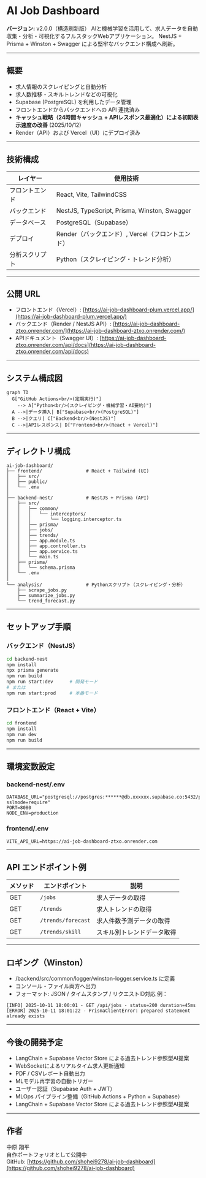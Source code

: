 # AI Job Dashboard

**バージョン:** v2.0.0（構造刷新版）
AIと機械学習を活用して、求人データを自動収集・分析・可視化するフルスタックWebアプリケーション。
NestJS + Prisma + Winston + Swagger による堅牢なバックエンド構成へ刷新。

---

## 概要

- 求人情報のスクレイピングと自動分析
- 求人数推移・スキルトレンドなどの可視化
- Supabase (PostgreSQL) を利用したデータ管理
- フロントエンドからバックエンドへの API 連携済み
- **キャッシュ戦略（24時間キャッシュ + APIレスポンス最適化）による初期表示速度の改善** (2025/10/12)
- Render（API）および Vercel（UI）にデプロイ済み

---

## 技術構成

| レイヤー | 使用技術 |
|----------|-----------|
| フロントエンド | React, Vite, TailwindCSS |
| バックエンド | NestJS, TypeScript, Prisma, Winston, Swagger |
| データベース | PostgreSQL（Supabase） |
| デプロイ | Render（バックエンド）, Vercel（フロントエンド） |
| 分析スクリプト | Python（スクレイピング・トレンド分析） |

---

## 公開 URL

- フロントエンド（Vercel）: [https://ai-job-dashboard-plum.vercel.app/](https://ai-job-dashboard-plum.vercel.app/)
- バックエンド（Render / NestJS API）: [https://ai-job-dashboard-ztxo.onrender.com/](https://ai-job-dashboard-ztxo.onrender.com/)
- APIドキュメント（Swagger UI）: [https://ai-job-dashboard-ztxo.onrender.com/api/docs](https://ai-job-dashboard-ztxo.onrender.com/api/docs)

---

## システム構成図

```mermaid
graph TD
  G["GitHub Actions<br/>(定期実行)"]
    --> A["Python<br/>(スクレイピング・機械学習・AI要約)"]
  A -->|データ挿入| B["Supabase<br/>(PostgreSQL)"]
  B -->|クエリ| C["Backend<br/>(NestJS)"]
  C -->|APIレスポンス| D["Frontend<br/>(React + Vercel)"]
```

---

## ディレクトリ構成

```
ai-job-dashboard/
├── frontend/                # React + Tailwind (UI)
│   ├── src/
│   ├── public/
│   └── .env
│
├── backend-nest/            # NestJS + Prisma (API)
│   ├── src/
│   │   ├── common/
│   │   │   └── interceptors/
│   │   │       └── logging.interceptor.ts
│   │   ├── prisma/
│   │   ├── jobs/
│   │   ├── trends/
│   │   ├── app.module.ts
│   │   ├── app.controller.ts
│   │   ├── app.service.ts
│   │   └── main.ts
│   ├── prisma/
│   │   └── schema.prisma
│   └── .env
│
└── analysis/                # Pythonスクリプト（スクレイピング・分析）
    ├── scrape_jobs.py
    ├── summarize_jobs.py
    └── trend_forecast.py
```

---

## セットアップ手順

### バックエンド（NestJS）

```bash
cd backend-nest
npm install
npx prisma generate
npm run build
npm run start:dev      # 開発モード
# または
npm run start:prod     # 本番モード
```

### フロントエンド（React + Vite）

```bash
cd frontend
npm install
npm run dev
npm run build
```

---

## 環境変数設定

### backend-nest/.env

```
DATABASE_URL="postgresql://postgres:******@db.xxxxxx.supabase.co:5432/postgres?sslmode=require"
PORT=8080
NODE_ENV=production
```

### frontend/.env

```
VITE_API_URL=https://ai-job-dashboard-ztxo.onrender.com
```

---

## API エンドポイント例

| メソッド | エンドポイント | 説明 |
|----------|----------------|------|
| GET | `/jobs` | 求人データの取得 |
| GET | `/trends` | 求人トレンドの取得 |
| GET | `/trends/forecast` | 求人件数予測データの取得 |
| GET | `/trends/skill` | スキル別トレンドデータ取得 |

---

## ロギング（Winston）

- /backend/src/common/logger/winston-logger.service.ts に定義
- コンソール・ファイル両方へ出力
- フォーマット: JSON / タイムスタンプ / リクエストID対応
例：
```
[INFO] 2025-10-11 18:00:01 - GET /api/jobs - status=200 duration=45ms
[ERROR] 2025-10-11 18:01:22 - PrismaClientError: prepared statement already exists
```

---

## 今後の開発予定

- LangChain + Supabase Vector Store による過去トレンド参照型AI提案
- WebSocketによるリアルタイム求人更新通知
- PDF / CSVレポート自動出力
- MLモデル再学習の自動トリガー
- ユーザー認証（Supabase Auth + JWT）
- MLOps パイプライン整備（GitHub Actions + Python + Supabase）
- LangChain + Supabase Vector Store による過去トレンド参照型AI提案

---

## 作者

中原 翔平  
自作ポートフォリオとして公開中  
GitHub: [https://github.com/shohei9278/ai-job-dashboard](https://github.com/shohei9278/ai-job-dashboard)
